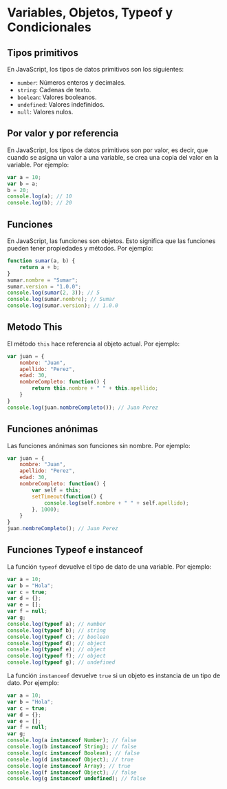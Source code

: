 # Variables, Objetos, Typeof y Condicionales

## Tipos primitivos

En JavaScript, los tipos de datos primitivos son los siguientes:

- `number`: Números enteros y decimales.
- `string`: Cadenas de texto.
- `boolean`: Valores booleanos.
- `undefined`: Valores indefinidos.
- `null`: Valores nulos.

## Por valor y por referencia

En JavaScript, los tipos de datos primitivos son por valor, es decir, que cuando se asigna un valor a una variable, se crea una copia del valor en la variable. Por ejemplo:

```javascript
var a = 10;
var b = a;
b = 20;
console.log(a); // 10
console.log(b); // 20
```

## Funciones

En JavaScript, las funciones son objetos. Esto significa que las funciones pueden tener propiedades y métodos. Por ejemplo:

```javascript
function sumar(a, b) {
    return a + b;
}
sumar.nombre = "Sumar";
sumar.version = "1.0.0";
console.log(sumar(2, 3)); // 5
console.log(sumar.nombre); // Sumar
console.log(sumar.version); // 1.0.0
```

## Metodo This

El método `this` hace referencia al objeto actual. Por ejemplo:

```javascript
var juan = {
    nombre: "Juan",
    apellido: "Perez",
    edad: 30,
    nombreCompleto: function() {
        return this.nombre + " " + this.apellido;
    }
}
console.log(juan.nombreCompleto()); // Juan Perez
```

## Funciones anónimas

Las funciones anónimas son funciones sin nombre. Por ejemplo:

```javascript
var juan = {
    nombre: "Juan",
    apellido: "Perez",
    edad: 30,
    nombreCompleto: function() {
        var self = this;
        setTimeout(function() {
            console.log(self.nombre + " " + self.apellido);
        }, 1000);
    }
}
juan.nombreCompleto(); // Juan Perez
```

## Funciones Typeof e instanceof

La función `typeof` devuelve el tipo de dato de una variable. Por ejemplo:

```javascript
var a = 10;
var b = "Hola";
var c = true;
var d = {};
var e = [];
var f = null;
var g;
console.log(typeof a); // number
console.log(typeof b); // string
console.log(typeof c); // boolean
console.log(typeof d); // object
console.log(typeof e); // object
console.log(typeof f); // object
console.log(typeof g); // undefined
```

La función `instanceof` devuelve `true` si un objeto es instancia de un tipo de dato. Por ejemplo:

```javascript
var a = 10;
var b = "Hola";
var c = true;
var d = {};
var e = [];
var f = null;
var g;
console.log(a instanceof Number); // false
console.log(b instanceof String); // false
console.log(c instanceof Boolean); // false
console.log(d instanceof Object); // true
console.log(e instanceof Array); // true
console.log(f instanceof Object); // false
console.log(g instanceof undefined); // false
```

